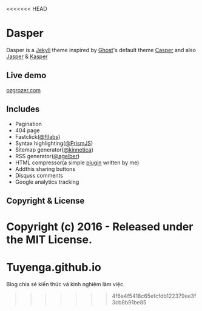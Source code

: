 <<<<<<< HEAD
# Dasper
Dasper is a [Jekyll](http://jekyllrb.com/) theme inspired by [Ghost](https://ghost.org/)'s default theme [Casper](https://demo.ghost.io/) and also [Jasper](https://biomadeira.github.io/jasper/) & [Kasper](http://rosario.io/)

## Live demo
[ozgrozer.com](http://ozgrozer.com)

## Includes
- Pagination
- 404 page
- Fastclick([@ftlabs](https://github.com/ftlabs/fastclick))
- Syntax highlighting([@PrismJS](https://github.com/PrismJS/prism))
- Sitemap generator([@kinnetica](https://github.com/kinnetica/jekyll-plugins))
- RSS generator([@agelber](https://github.com/agelber/jekyll-rss))
- HTML compressor(a simple [plugin](https://github.com/ozgrozer/dasper/blob/master/_plugins/htmlCompressor.rb) written by me)
- Addthis sharing buttons
- Disquss comments
- Google analytics tracking

## Copyright & License
Copyright (c) 2016 - Released under the MIT License.
=======
# Tuyenga.github.io
Blog chia sẻ kiến thức và kinh nghiệm làm việc.
>>>>>>> 4f6a4f5418c65efcfdb122379ee3f3cb8b91be85
